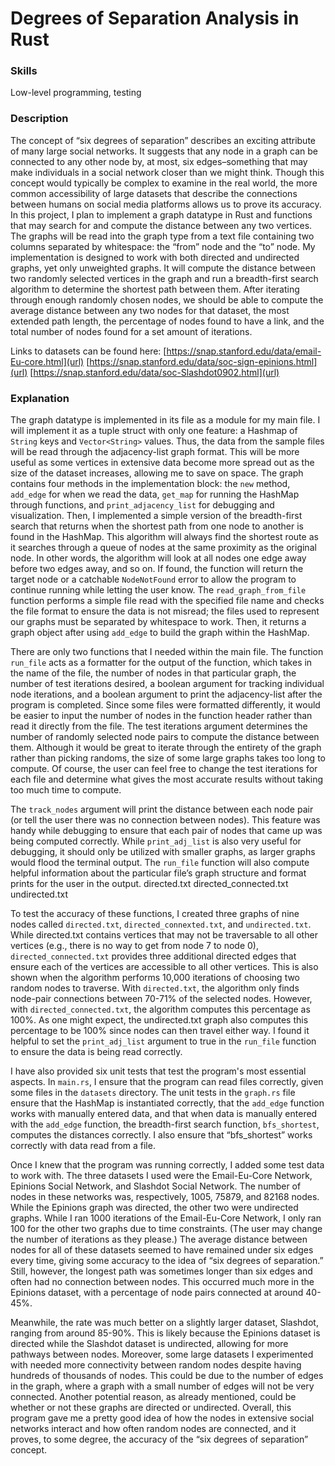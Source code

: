 # Degrees of Separation Analysis in Rust

### Skills
Low-level programming, testing

### Description
The concept of “six degrees of separation” describes an exciting attribute of many large
social networks. It suggests that any node in a graph can be connected to any other node by, at
most, six edges–something that may make individuals in a social network closer than we might
think. Though this concept would typically be complex to examine in the real world, the more
common accessibility of large datasets that describe the connections between humans on social
media platforms allows us to prove its accuracy. In this project, I plan to implement a graph
datatype in Rust and functions that may search for and compute the distance between any two
vertices. The graphs will be read into the graph type from a text file containing two columns
separated by whitespace: the “from” node and the “to” node. My implementation is designed to
work with both directed and undirected graphs, yet only unweighted graphs. It will compute the
distance between two randomly selected vertices in the graph and run a breadth-first search
algorithm to determine the shortest path between them. After iterating through enough randomly
chosen nodes, we should be able to compute the average distance between any two nodes for
that dataset, the most extended path length, the percentage of nodes found to have a link, and the
total number of nodes found for a set amount of iterations.

Links to datasets can be found here:
[https://snap.stanford.edu/data/email-Eu-core.html](url)
[https://snap.stanford.edu/data/soc-sign-epinions.html](url)
[https://snap.stanford.edu/data/soc-Slashdot0902.html](url)

### Explanation
The graph datatype is implemented in its file as a module for my main file. I will
implement it as a tuple struct with only one feature: a Hashmap of `String` keys and
`Vector<String>` values. Thus, the data from the sample files will be read through the
adjacency-list graph format. This will be more useful as some vertices in extensive data become
more spread out as the size of the dataset increases, allowing me to save on space. The graph
contains four methods in the implementation block: the `new` method, `add_edge` for when we
read the data, `get_map` for running the HashMap through functions, and `print_adjacency_list`
for debugging and visualization. Then, I implemented a simple version of the breadth-first search
that returns when the shortest path from one node to another is found in the HashMap. This
algorithm will always find the shortest route as it searches through a queue of nodes at the same
proximity as the original node. In other words, the algorithm will look at all nodes one edge
away before two edges away, and so on. If found, the function will return the target node or a
catchable `NodeNotFound` error to allow the program to continue running while letting the user
know. The `read_graph_from_file` function performs a simple file read with the specified file
name and checks the file format to ensure the data is not misread; the files used to represent our
graphs must be separated by whitespace to work. Then, it returns a graph object after using
`add_edge` to build the graph within the HashMap.

There are only two functions that I needed within the main file. The function `run_file`
acts as a formatter for the output of the function, which takes in the name of the file, the
number of nodes in that particular graph, the number of test iterations desired, a boolean
argument for tracking individual node iterations, and a boolean argument to print the
adjacency-list after the program is completed. Since some files were formatted differently, 
it would be easier to input the number of nodes in the function header rather than read it
directly from the file. The test iterations argument determines the number of randomly selected
node pairs to compute the distance between them. Although it would be great to iterate through
the entirety of the graph rather than picking randoms, the size of some large graphs takes
too long to compute. Of course, the user can feel free to change the test iterations for each file
and determine what gives the most accurate results without taking too much time to compute.

The `track_nodes` argument will print the distance between each node pair (or tell the user there
was no connection between nodes). This feature was handy while debugging to ensure that each
pair of nodes that came up was being computed correctly. While `print_adj_list` is also very
useful for debugging, it should only be utilized with smaller graphs, as larger graphs would flood
the terminal output. The `run_file` function will also compute helpful information about the
particular file’s graph structure and format prints for the user in the output.
directed.txt directed_connected.txt undirected.txt

To test the accuracy of these functions, I created three graphs of nine nodes called
`directed.txt`, `directed_connexted.txt`, and `undirected.txt`. While directed.txt contains vertices that
may not be traversable to all other vertices (e.g., there is no way to get from node 7 to node 0),
`directed_connected.txt` provides three additional directed edges that ensure each of the vertices are
accessible to all other vertices. This is also shown when the algorithm performs 10,000 iterations
of choosing two random nodes to traverse. With `directed.txt`, the algorithm only finds node-pair
connections between 70-71% of the selected nodes. However, with `directed_connected.txt`, the
algorithm computes this percentage as 100%. As one might expect, the undirected.txt graph also
computes this percentage to be 100% since nodes can then travel either way. I found it helpful to
set the `print_adj_list` argument to true in the `run_file` function to ensure the data is being read
correctly.

I have also provided six unit tests that test the program's most essential aspects. In
`main.rs`, I ensure that the program can read files correctly, given some files in the `datasets`
directory. The unit tests in the `graph.rs` file ensure that the HashMap is instantiated correctly,
that the `add_edge` function works with manually entered data, and that when data is manually
entered with the `add_edge` function, the breadth-first search function, `bfs_shortest`, 
computes the distances correctly. I also ensure that “bfs_shortest” works correctly with data read
from a file.

Once I knew that the program was running correctly, I added some test data to work with.
The three datasets I used were the Email-Eu-Core Network, Epinions Social Network, 
and Slashdot Social Network. The number of nodes in these networks was,
respectively, 1005, 75879, and 82168 nodes. While the Epinions graph was directed, the other
two were undirected graphs. While I ran 1000 iterations of the Email-Eu-Core Network, I only
ran 100 for the other two graphs due to time constraints. (The user may change the number of
iterations as they please.) The average distance between nodes for all of these datasets seemed to
have remained under six edges every time, giving some accuracy to the idea of “six degrees of
separation.” Still, however, the longest path was sometimes longer than six edges and often 
had no connection between nodes. This occurred much more in the Epinions dataset, 
with a percentage of node pairs connected at around 40-45%.

Meanwhile, the rate was much better on a slightly larger dataset, Slashdot, ranging from
around 85-90%. This is likely because the Epinions dataset is directed while the Slashdot dataset
is undirected, allowing for more pathways between nodes. Moreover, some large datasets I
experimented with needed more connectivity between random nodes despite having hundreds of
thousands of nodes. This could be due to the number of edges in the graph, where a graph with a
small number of edges will not be very connected. Another potential reason, as already
mentioned, could be whether or not these graphs are directed or undirected. Overall, this
program gave me a pretty good idea of how the nodes in extensive social networks interact and
how often random nodes are connected, and it proves, to some degree, the accuracy of the “six
degrees of separation” concept.

